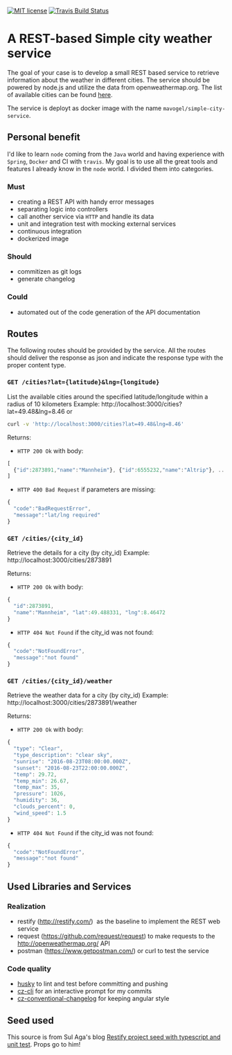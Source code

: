 [![MIT license](http://img.shields.io/badge/license-MIT-brightgreen.svg)](http://opensource.org/licenses/MIT)
[![Travis Build Status](https://travis-ci.org/mavogel/simple-city-service.svg?branch=master)](https://travis-ci.org/mavogel/simple-city-service)

# A REST-based Simple city weather service
The goal of your case is to develop a small REST based service to retrieve information about the weather in different cities. The service should be powered by node.js and utilize the data from openweathermap.org. The list of available cities can be found [here](http://bulk.openweathermap.org/sample/city.list.json.gz).

The service is deployt as docker image with the name `mavogel/simple-city-service`.

## Personal benefit
I'd like to learn `node` coming from the `Java` world and having experience with `Spring`, `Docker` and CI with `travis`. My goal is to use all the great tools and features I already know in the `node` world. I divided them into categories.

### Must
- creating a REST API with handy error messages
- separating logic into controllers
- call another service via `HTTP` and handle its data
- unit and integration test with mocking external services
- continuous integration
- dockerized image

### Should
- commitizen as git logs
- generate changelog

### Could
- automated out of the code generation of the API documentation 

## Routes
The following routes should be provided by the service. All the routes should deliver the response as json and indicate the response type with the proper content type.

### `GET /cities?lat={latitude}&lng={longitude}`
List the available cities around the specified latitude/longitude within a radius of 10 kilometers Example: http://localhost:3000/cities?lat=49.48&lng=8.46 or
```bash
curl -v 'http://localhost:3000/cities?lat=49.48&lng=8.46'
``` 

Returns:

* `HTTP 200 Ok` with body:
```js
[
  {"id":2873891,"name":"Mannheim"}, {"id":6555232,"name":"Altrip"}, ...
]
```

* `HTTP 400 Bad Request` if parameters are missing:
```js
{
  "code":"BadRequestError",
  "message":"lat/lng required"	
}
```

### `GET /cities/{city_id}`
Retrieve the details for a city (by city_id) Example: http://localhost:3000/cities/2873891

Returns:

* `HTTP 200 Ok` with body:
```js
{
  "id":2873891,
  "name":"Mannheim", "lat":49.488331, "lng":8.46472
}
```

* `HTTP 404 Not Found` if the city_id was not found:
```js
{
  "code":"NotFoundError",
  "message":"not found"
}
```

### `GET /cities/{city_id}/weather`
Retrieve the weather data for a city (by city_id) Example: http://localhost:3000/cities/2873891/weather

Returns:

* `HTTP 200 Ok` with body:
```js
{
  "type": "Clear",
  "type_description": "clear sky",
  "sunrise": "2016-08-23T08:00:00.000Z",
  "sunset": "2016-08-23T22:00:00.000Z",
  "temp": 29.72,
  "temp_min": 26.67,
  "temp_max": 35,
  "pressure": 1026,
  "humidity": 36,
  "clouds_percent": 0,
  "wind_speed": 1.5
}
```

* `HTTP 404 Not Found` if the city_id was not found:
```js
{
  "code":"NotFoundError",
  "message":"not found"
}
```

## Used Libraries and Services
### Realization
* restify (http://restify.com/) ­ as the baseline to implement the REST web service
* request (https://github.com/request/request) ­ to make requests to the http://openweathermap.org/ API
* postman (https://www.getpostman.com/) or curl to test the service

### Code quality
* [husky](https://github.com/typicode/husky) to lint and test before committing and pushing
* [cz-cli](https://github.com/commitizen/cz-cli) for an interactive prompt for my commits
* [cz-conventional-changelog](https://github.com/commitizen/cz-conventional-changelog) for keeping angular style

## Seed used
This source is from Sul Aga's blog <a href="http://www.sulhome.com/Blog/9/restify-project-seed-with-typescript-and-unit-test" target="_blank">Restify project seed with typescript and unit test</a>. Props go to him!
